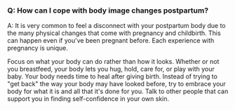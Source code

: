 ### Q: How can I cope with body image changes postpartum? 

A: It is very common to feel a disconnect with your postpartum body due to the many physical changes that come with pregnancy and childbirth. This can happen even if you've been pregnant before. Each experience with pregnancy is unique.

Focus on what your body can do rather than how it looks. Whether or not you breastfeed, your body lets you hug, hold, care for, or play with your baby. Your body needs time to heal after giving birth. Instead of trying to "get back" the way your body may have looked before, try to embrace your body for what it is and all that it's done for you. Talk to other people that can support you in finding self-confidence in your own skin.
